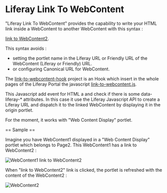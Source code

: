 Liferay Link To WebContent
==========================

"Liferay Link To WebContent" provides the capability to write your HTML link inside a WebContent to another WebContent with this syntax : 

  <a href="#" data-liferay-articleid="13502" >link to WebContent2</a>.

This syntax avoids :

 * setting the portlet name in the Liferay URL or Friendly URL of the WebContent (Liferay or Friendly) URL.
 * or configuring Canonical URL for WebContent.

The [link-to-webcontent-hook](https://github.com/angelozerr/liferay-link-to-webcontent/tree/master/link-to-webcontent-hook) project is an Hook which insert in the whole pages of the Liferay Portal the javascript [link-to-webcontent.js](https://github.com/angelozerr/liferay-link-to-webcontent/blob/master/link-to-webcontent-hook/docroot/META-INF/custom_jsps/html/js/link-to-webcontent.js).

This Javascript add event for HTML a and check if there is some data-liferay-* attributes. In this case it use the Liferay Javascript API to create a Liferay URL and dispatch it to the linked WebContent by displaying it in the origin portlet.

For the moment, it works with "Web Content Display" portlet.

== Sample ==

Imagine you have WebContent1 displayed in a "Web Content Display" portlet which belongs to Page2. This WebContent1 has a link to WebContent2 : 

![WebContent1 link to WebContent2](https://github.com/angelozerr/liferay-link-to-webcontent/wiki/images/WebContent1InPage2.png)

When "link to WebContent2" link is clicked, the portlet is refreshed with the content of the WebContent2 : 

![WebContent2](https://github.com/angelozerr/liferay-link-to-webcontent/wiki/images/WebContent2InPage2.png)
